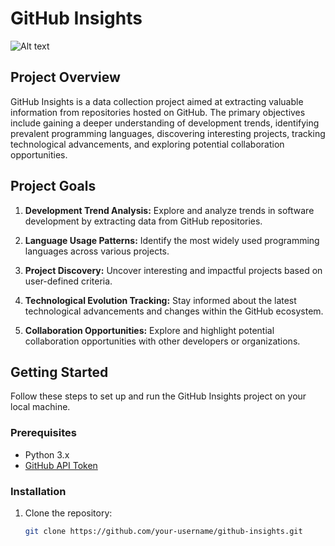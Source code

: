 # GitHub Insights

![Alt text](https://cdn.thenewstack.io/media/2022/11/fb6f0845-github-lab.jpg)

## Project Overview

GitHub Insights is a data collection project aimed at extracting valuable information from repositories hosted on GitHub. The primary objectives include gaining a deeper understanding of development trends, identifying prevalent programming languages, discovering interesting projects, tracking technological advancements, and exploring potential collaboration opportunities.

## Project Goals

1. **Development Trend Analysis:** Explore and analyze trends in software development by extracting data from GitHub repositories.

2. **Language Usage Patterns:** Identify the most widely used programming languages across various projects.

3. **Project Discovery:** Uncover interesting and impactful projects based on user-defined criteria.

4. **Technological Evolution Tracking:** Stay informed about the latest technological advancements and changes within the GitHub ecosystem.

5. **Collaboration Opportunities:** Explore and highlight potential collaboration opportunities with other developers or organizations.

## Getting Started

Follow these steps to set up and run the GitHub Insights project on your local machine.

### Prerequisites

- Python 3.x
- [GitHub API Token](https://docs.github.com/en/authentication/keeping-your-account-and-data-secure/creating-a-personal-access-token)

### Installation

1. Clone the repository:

   ```bash
   git clone https://github.com/your-username/github-insights.git
